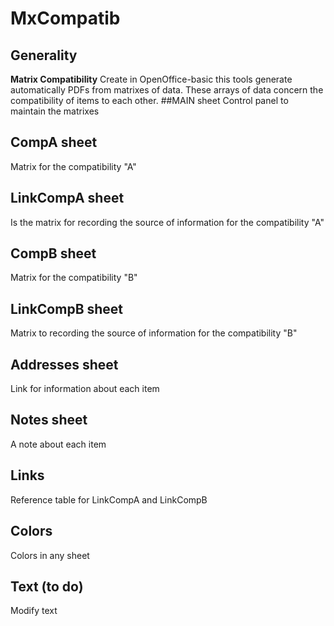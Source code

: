 # MxCompatib
## Generality
**Matrix Compatibility** Create in OpenOffice-basic this tools generate automatically PDFs from matrixes of data. These arrays of data concern the compatibility of items to each other.
##MAIN sheet
Control panel to maintain the matrixes
## CompA sheet
Matrix for the compatibility "A"
## LinkCompA sheet
Is the matrix for recording the source of information for the compatibility "A"
## CompB sheet
Matrix for the compatibility "B"
## LinkCompB sheet
Matrix to recording the source of information for the compatibility "B"
## Addresses sheet
Link for information about each item
## Notes sheet
A note about each item
## Links
Reference table for LinkCompA and LinkCompB
## Colors
Colors in any sheet
## Text (to do)
Modify text
